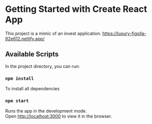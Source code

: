 # Getting Started with Create React App

This project is a mimic of an invest application.
https://luxury-figolla-92e612.netlify.app/

## Available Scripts

In the project directory, you can run:

### `npm install`

To install all dependencies

### `npm start`

Runs the app in the development mode.\
Open [http://localhost:3000](http://localhost:3000) to view it in the browser.
